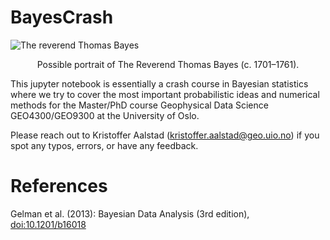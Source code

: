 # BayesCrash

![The reverend Thomas Bayes](https://upload.wikimedia.org/wikipedia/commons/d/d4/Thomas_Bayes.gif)
<center>Possible portrait of The Reverend Thomas Bayes (c. 1701–1761).</center>

This jupyter notebook is essentially a crash course in Bayesian statistics where we try to cover the most important probabilistic ideas and numerical methods for the Master/PhD course Geophysical Data Science GEO4300/GEO9300 at the University of Oslo. 

Please reach out to Kristoffer Aalstad (kristoffer.aalstad@geo.uio.no) if you spot any typos, errors, or have any feedback. 

# References

Gelman et al. (2013): Bayesian Data Analysis (3rd edition), [doi:10.1201/b16018](https://doi.org/10.1201/b16018)

